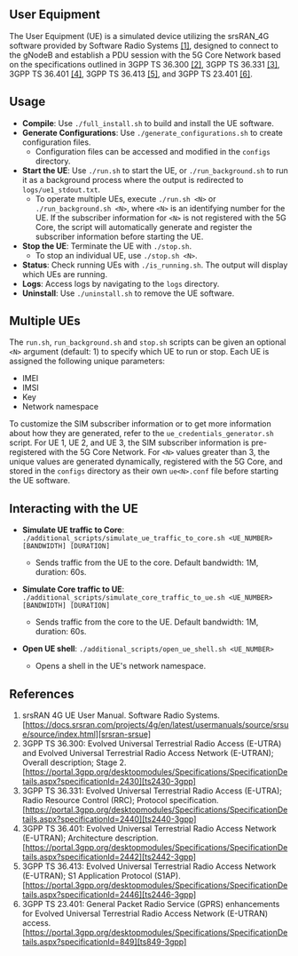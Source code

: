 ## User Equipment

The User Equipment (UE) is a simulated device utilizing the srsRAN_4G software provided by Software Radio Systems [[1]][srsran-srsue], designed to connect to the gNodeB and establish a PDU session with the 5G Core Network based on the specifications outlined in 3GPP TS 36.300 [[2]][ts2430-3gpp], 3GPP TS 36.331 [[3]][ts2440-3gpp], 3GPP TS 36.401 [[4]][ts2442-3gpp], 3GPP TS 36.413 [[5]][ts2446-3gpp], and 3GPP TS 23.401 [[6]][ts849-3gpp].

## Usage

- **Compile**: Use `./full_install.sh` to build and install the UE software.
- **Generate Configurations**: Use `./generate_configurations.sh` to create configuration files.
  - Configuration files can be accessed and modified in the `configs` directory.
- **Start the UE**: Use `./run.sh` to start the UE, or `./run_background.sh` to run it as a background process where the output is redirected to `logs/ue1_stdout.txt`.
  - To operate multiple UEs, execute `./run.sh <N>` or `./run_background.sh <N>`, where `<N>` is an identifying number for the UE. If the subscriber information for `<N>` is not registered with the 5G Core, the script will automatically generate and register the subscriber information before starting the UE.
- **Stop the UE**: Terminate the UE with `./stop.sh`.
  - To stop an individual UE, use `./stop.sh <N>`.
- **Status**: Check running UEs with `./is_running.sh`. The output will display which UEs are running.
- **Logs**: Access logs by navigating to the `logs` directory.
- **Uninstall**: Use `./uninstall.sh` to remove the UE software.

## Multiple UEs

The `run.sh`, `run_background.sh` and `stop.sh` scripts can be given an optional `<N>` argument (default: 1) to specify which UE to run or stop. Each UE is assigned the following unique parameters:

- IMEI
- IMSI
- Key
- Network namespace

To customize the SIM subscriber information or to get more information about how they are generated, refer to the `ue_credentials_generator.sh` script. For UE 1, UE 2, and UE 3, the SIM subscriber information is pre-registered with the 5G Core Network. For `<N>` values greater than 3, the unique values are generated dynamically, registered with the 5G Core, and stored in the `configs` directory as their own `ue<N>.conf` file before starting the UE software.

## Interacting with the UE

- **Simulate UE traffic to Core**:
  `./additional_scripts/simulate_ue_traffic_to_core.sh <UE_NUMBER> [BANDWIDTH] [DURATION]`
  - Sends traffic from the UE to the core. Default bandwidth: 1M, duration: 60s.

- **Simulate Core traffic to UE**:
  `./additional_scripts/simulate_core_traffic_to_ue.sh <UE_NUMBER> [BANDWIDTH] [DURATION]`
  - Sends traffic from the core to the UE. Default bandwidth: 1M, duration: 60s.

- **Open UE shell**:
  `./additional_scripts/open_ue_shell.sh <UE_NUMBER>`
  - Opens a shell in the UE's network namespace.

## References

1. srsRAN 4G UE User Manual. Software Radio Systems. [https://docs.srsran.com/projects/4g/en/latest/usermanuals/source/srsue/source/index.html][srsran-srsue]
2. 3GPP TS 36.300: Evolved Universal Terrestrial Radio Access (E-UTRA) and Evolved Universal Terrestrial Radio Access Network (E-UTRAN); Overall description; Stage 2. [https://portal.3gpp.org/desktopmodules/Specifications/SpecificationDetails.aspx?specificationId=2430][ts2430-3gpp]
3. 3GPP TS 36.331: Evolved Universal Terrestrial Radio Access (E-UTRA); Radio Resource Control (RRC); Protocol specification. [https://portal.3gpp.org/desktopmodules/Specifications/SpecificationDetails.aspx?specificationId=2440][ts2440-3gpp]
4. 3GPP TS 36.401: Evolved Universal Terrestrial Radio Access Network (E-UTRAN); Architecture description. [https://portal.3gpp.org/desktopmodules/Specifications/SpecificationDetails.aspx?specificationId=2442][ts2442-3gpp]
5. 3GPP TS 36.413: Evolved Universal Terrestrial Radio Access Network (E-UTRAN); S1 Application Protocol (S1AP). [https://portal.3gpp.org/desktopmodules/Specifications/SpecificationDetails.aspx?specificationId=2446][ts2446-3gpp]
6. 3GPP TS 23.401: General Packet Radio Service (GPRS) enhancements for Evolved Universal Terrestrial Radio Access Network (E-UTRAN) access. [https://portal.3gpp.org/desktopmodules/Specifications/SpecificationDetails.aspx?specificationId=849][ts849-3gpp]

<!-- References -->

[srsran-srsue]: https://docs.srsran.com/projects/4g/en/latest/usermanuals/source/srsue/source/index.html
[ts2430-3gpp]: https://portal.3gpp.org/desktopmodules/Specifications/SpecificationDetails.aspx?specificationId=2430
[ts2440-3gpp]: https://portal.3gpp.org/desktopmodules/Specifications/SpecificationDetails.aspx?specificationId=2440
[ts2442-3gpp]: https://portal.3gpp.org/desktopmodules/Specifications/SpecificationDetails.aspx?specificationId=2442
[ts2446-3gpp]: https://portal.3gpp.org/desktopmodules/Specifications/SpecificationDetails.aspx?specificationId=2446
[ts849-3gpp]: https://portal.3gpp.org/desktopmodules/Specifications/SpecificationDetails.aspx?specificationId=849
